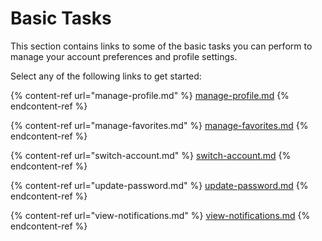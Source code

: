 # Basic Tasks

This section contains links to some of the basic tasks you can perform to manage your account preferences and profile settings.&#x20;

Select any of the following links to get started:

{% content-ref url="manage-profile.md" %}
[manage-profile.md](manage-profile.md)
{% endcontent-ref %}

{% content-ref url="manage-favorites.md" %}
[manage-favorites.md](manage-favorites.md)
{% endcontent-ref %}

{% content-ref url="switch-account.md" %}
[switch-account.md](switch-account.md)
{% endcontent-ref %}

{% content-ref url="update-password.md" %}
[update-password.md](update-password.md)
{% endcontent-ref %}

{% content-ref url="view-notifications.md" %}
[view-notifications.md](view-notifications.md)
{% endcontent-ref %}
